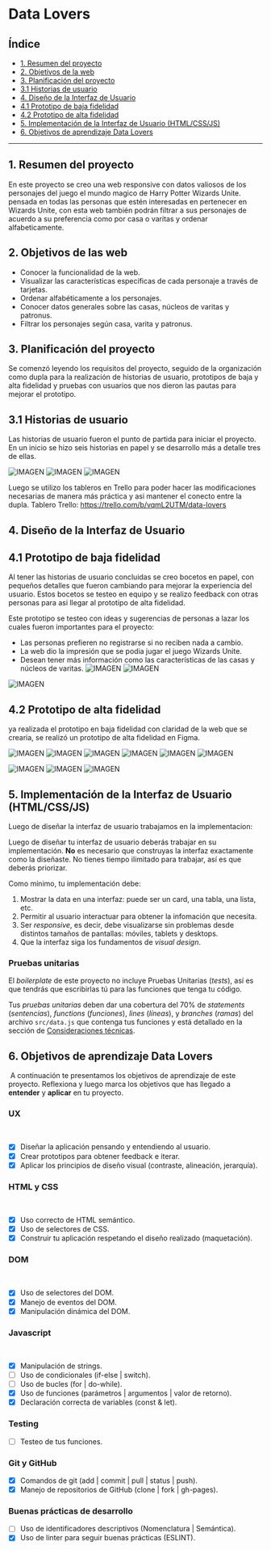 # Data Lovers

## Índice

* [1. Resumen del proyecto](#1-resumen-del-proyecto)
* [2. Objetivos de la web](#2-objetivos-de-la-web)
* [3. Planificación del proyecto](#3-planificación-del-proyecto)
* [3.1 Historias de usuario](#3.1-Historias-de-usuario)
* [4. Diseño de la Interfaz de Usuario](#4-Diseño-de-la-Interfaz-de-Usuario)
* [4.1 Prototipo de baja fidelidad](#4.1-Prototipo-de-baja-fidelidad)
* [4.2 Prototipo de alta fidelidad](#4.2-Prototipo-de-alta-fidelidad)
* [5. Implementación de la Interfaz de Usuario (HTML/CSS/JS)](#5-Implementación-de-la-Interfaz-de-Usuario-HTML/CSS/JS)
* [6. Objetivos de aprendizaje Data Lovers](#6-Objetivos-de-aprendizaje-Data-Lovers)

***

## 1. Resumen del proyecto
En este proyecto se creo una web responsive con datos valiosos de los personajes del juego el mundo magico de Harry Potter Wizards Unite.
pensada en todas las personas que estén interesadas en pertenecer en Wizards Unite, con esta web también podrán filtrar a sus personajes de acuerdo a su preferencia como por casa o varitas y ordenar alfabeticamente.

## 2. Objetivos de las web
- Conocer la funcionalidad de la web.
- Visualizar las características específicas de cada personaje a través de tarjetas.
- Ordenar alfabéticamente a los personajes.
- Conocer datos generales sobre las casas, núcleos de varitas y patronus.
- Filtrar los personajes según casa, varita y patronus.

## 3. Planificación del proyecto
Se comenzó leyendo los requisitos del proyecto, seguido de la organización como dupla para la realización de historias de usuario, prototipos de baja y alta fidelidad y pruebas con usuarios que nos dieron las pautas para mejorar el prototipo.

## 3.1 Historias de usuario

Las historias de usuario fueron el punto de partida para iniciar el proyecto. En un inicio se hizo seis historias en papel y se desarrollo más a detalle tres de ellas.

![IMAGEN](src/imagenes/historia1.jpeg)
![IMAGEN](src/imagenes/historia2.jpeg)
![IMAGEN](src/imagenes/historia3.jpeg)

Luego se utilizo los tableros en Trello para poder hacer las modificaciones necesarias de manera más práctica y asi mantener el conecto entre la dupla.
Tablero Trello: https://trello.com/b/vqmL2UTM/data-lovers

## 4. Diseño de la Interfaz de Usuario

## 4.1 Prototipo de baja fidelidad

Al tener las historias de usuario concluidas se creo bocetos en papel, con pequeños detalles que fueron cambiando para mejorar la experiencia del usuario. Estos bocetos se testeo en equipo y se realizo feedback con otras personas para asi llegar al prototipo de alta fidelidad.

Este prototipo se testeo con ideas y sugerencias de personas a lazar los cuales fueron importantes para el proyecto:
- Las personas prefieren no registrarse si no reciben nada a cambio.
- La web dio la impresión que se podia jugar el juego Wizards Unite.
- Desean tener más información como las características de las casas y núcleos de varitas.
![IMAGEN](src/imagenes/protipoBaja0.JPEG)
![IMAGEN](src/imagenes/protipoBaja1.JPEG)

![IMAGEN](src/imagenes/prototipoBaja.JPEG)

## 4.2 Prototipo de alta fidelidad

 ya realizada el prototipo en baja fidelidad con claridad de la web que se crearia, se realizó un prototipo de alta fidelidad en Figma.

![IMAGEN](src/imagenes/prototipoAlta1.jpg)
![IMAGEN](src/imagenes/prototipoAlta2.jpg)
![IMAGEN](src/imagenes/prototipoAlta3.jpg)
![IMAGEN](src/imagenes/prototipoAlta4.jpg)
![IMAGEN](src/imagenes/prototipoAlta5.jpg)
![IMAGEN](src/imagenes/prototipoAlta6.jpg)

![IMAGEN](src/imagenes/prototipoAlta7.jpg)
![IMAGEN](src/imagenes/prototipoAlta8.jpg)
![IMAGEN](src/imagenes/prototipoAlta9.jpg)

## 5. Implementación de la Interfaz de Usuario (HTML/CSS/JS)

Luego de diseñar la interfaz de usuario trabajamos en la implementacion:


Luego de diseñar tu interfaz de usuario deberás trabajar en su implementación.
**No** es necesario que construyas la interfaz exactamente como la diseñaste.
No tienes tiempo ilimitado para trabajar, así es que deberás priorizar.

Como mínimo, tu implementación debe:

1. Mostrar la data en una interfaz: puede ser un card, una tabla, una lista, etc.
2. Permitir al usuario interactuar para obtener la infomación que necesita. <!--filtrar y ordenar la data.-->
3. Ser _responsive_, es decir, debe visualizarse sin problemas desde distintos
   tamaños de pantallas: móviles, tablets y desktops.
4. Que la interfaz siga los fundamentos de _visual design_.

### Pruebas unitarias

El _boilerplate_ de este proyecto no incluye Pruebas Unitarias (_tests_), así es
que  tendrás que escribirlas tú para las funciones que tenga tu código. <!--encargadas de  _procesar_, _filtrar_ y _ordenar_ la data, así como _calcular_
estadísticas.-->

Tus _pruebas unitarias_ deben dar una cobertura del 70% de _statements_
(_sentencias_), _functions_ (_funciones_), _lines_ (_líneas_), y _branches_
(_ramas_) del archivo `src/data.js` que contenga tus funciones y está detallado
en la sección de [Consideraciones técnicas](#srcdatajs).



## 6. Objetivos de aprendizaje Data Lovers
​
A continuación te presentamos los objetivos de aprendizaje de este proyecto. Reflexiona y luego marca los objetivos que has llegado a **entender** y **aplicar** en tu proyecto.
​
### UX
​
- [x] Diseñar la aplicación pensando y entendiendo al usuario.
- [x] Crear prototipos para obtener feedback e iterar.
- [x] Aplicar los principios de diseño visual (contraste, alineación, jerarquía).
​
### HTML y CSS
​
- [x] Uso correcto de HTML semántico.
- [x] Uso de selectores de CSS.
- [x] Construir tu aplicación respetando el diseño realizado (maquetación).
​
### DOM
​
- [x] Uso de selectores del DOM.
- [x] Manejo de eventos del DOM.
- [x] Manipulación dinámica del DOM.
​
### Javascript
​
- [x] Manipulación de strings.
- [ ] Uso de condicionales (if-else | switch).
- [ ] Uso de bucles (for | do-while).	
- [x] Uso de funciones (parámetros | argumentos | valor de retorno).
- [x] Declaración correcta de variables (const & let).
​
### Testing
- [ ] Testeo de tus funciones.
​
### Git y GitHub
- [x] Comandos de git (add | commit | pull | status | push).
- [x] Manejo de repositorios de GitHub (clone | fork | gh-pages).
​
### Buenas prácticas de desarrollo
- [ ] Uso de identificadores descriptivos (Nomenclatura | Semántica).
- [x] Uso de linter para seguir buenas prácticas (ESLINT).
